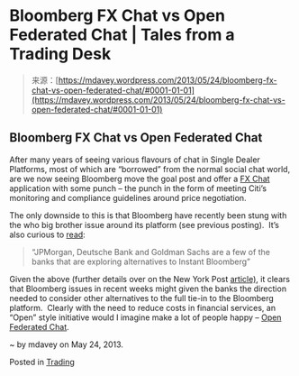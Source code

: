 <!--yml
category: 未分类
date: 2024-05-18 06:24:52
-->

# Bloomberg FX Chat vs Open Federated Chat | Tales from a Trading Desk

> 来源：[https://mdavey.wordpress.com/2013/05/24/bloomberg-fx-chat-vs-open-federated-chat/#0001-01-01](https://mdavey.wordpress.com/2013/05/24/bloomberg-fx-chat-vs-open-federated-chat/#0001-01-01)

## Bloomberg FX Chat vs Open Federated Chat

After many years of seeing various flavours of chat in Single Dealer Platforms, most of which are “borrowed” from the normal social chat world, are we now seeing Bloomberg move the goal post and offer a [FX Chat](http://www.wallstreetandtech.com/trading-technology/bloomberg-releases-fx-chat-tool-to-meet/240155430) application with some punch – the punch in the form of meeting Citi’s monitoring and compliance guidelines around price negotiation.

The only downside to this is that Bloomberg have recently been stung with the who big brother issue around its platform (see previous posting).  It’s also curious to [read](http://www.nypost.com/p/news/business/banks_may_mute_bloomberg_chat_lger9oRUtKz0Yt9kbwMQCM):

> “JPMorgan, Deutsche Bank and Goldman Sachs are a few of the banks that are exploring alternatives to Instant Bloomberg”

Given the above (further details over on the New York Post [article)](http://www.nypost.com/p/news/business/banks_may_mute_bloomberg_chat_lger9oRUtKz0Yt9kbwMQCM), it clears that Bloomberg issues in recent weeks might given the banks the direction needed to consider other alternatives to the full tie-in to the Bloomberg platform.  Clearly with the need to reduce costs in financial services, an “Open” style initiative would I imagine make a lot of people happy – [Open Federated Chat](http://online.wsj.com/article/SB10001424127887324102604578495900822230278.html).

~ by mdavey on May 24, 2013.

Posted in [Trading](https://mdavey.wordpress.com/category/trading/)
